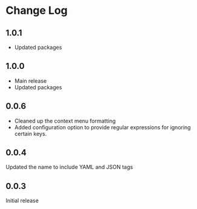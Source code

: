 # Change Log

## 1.0.1
* Updated packages

## 1.0.0
* Main release
* Updated packages

## 0.0.6
* Cleaned up the context menu formatting
* Added configuration option to provide regular expressions for ignoring certain keys.

## 0.0.4
Updated the name to include YAML and JSON tags

## 0.0.3
Initial release